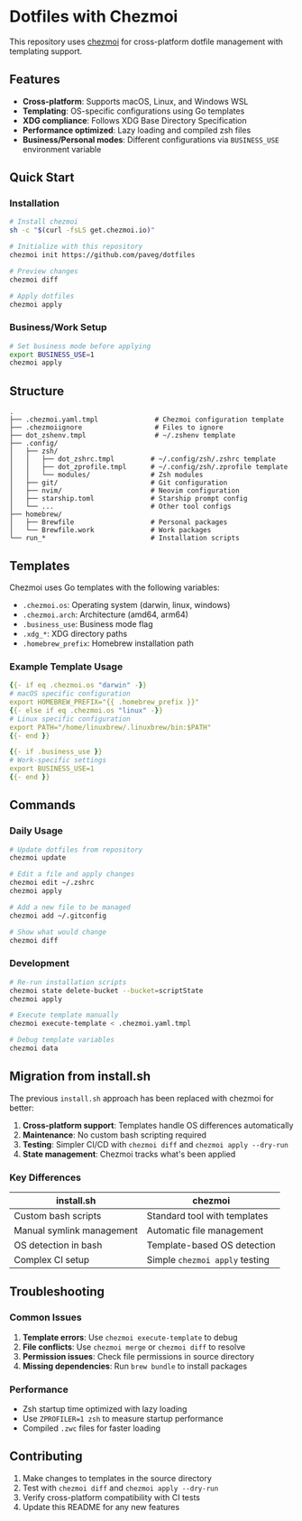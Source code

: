 # Dotfiles with Chezmoi

This repository uses [chezmoi](https://www.chezmoi.io/) for cross-platform dotfile management with templating support.

## Features

- **Cross-platform**: Supports macOS, Linux, and Windows WSL
- **Templating**: OS-specific configurations using Go templates
- **XDG compliance**: Follows XDG Base Directory Specification
- **Performance optimized**: Lazy loading and compiled zsh files
- **Business/Personal modes**: Different configurations via `BUSINESS_USE` environment variable

## Quick Start

### Installation

```bash
# Install chezmoi
sh -c "$(curl -fsLS get.chezmoi.io)"

# Initialize with this repository
chezmoi init https://github.com/paveg/dotfiles

# Preview changes
chezmoi diff

# Apply dotfiles
chezmoi apply
```

### Business/Work Setup

```bash
# Set business mode before applying
export BUSINESS_USE=1
chezmoi apply
```

## Structure

```
.
├── .chezmoi.yaml.tmpl              # Chezmoi configuration template
├── .chezmoiignore                  # Files to ignore
├── dot_zshenv.tmpl                 # ~/.zshenv template
├── .config/
│   ├── zsh/
│   │   ├── dot_zshrc.tmpl         # ~/.config/zsh/.zshrc template
│   │   ├── dot_zprofile.tmpl      # ~/.config/zsh/.zprofile template
│   │   └── modules/               # Zsh modules
│   ├── git/                       # Git configuration
│   ├── nvim/                      # Neovim configuration
│   ├── starship.toml              # Starship prompt config
│   └── ...                        # Other tool configs
├── homebrew/
│   ├── Brewfile                   # Personal packages
│   └── Brewfile.work              # Work packages
└── run_*                          # Installation scripts
```

## Templates

Chezmoi uses Go templates with the following variables:

- `.chezmoi.os`: Operating system (darwin, linux, windows)
- `.chezmoi.arch`: Architecture (amd64, arm64)
- `.business_use`: Business mode flag
- `.xdg_*`: XDG directory paths
- `.homebrew_prefix`: Homebrew installation path

### Example Template Usage

```yaml
{{- if eq .chezmoi.os "darwin" -}}
# macOS specific configuration
export HOMEBREW_PREFIX="{{ .homebrew_prefix }}"
{{- else if eq .chezmoi.os "linux" -}}
# Linux specific configuration
export PATH="/home/linuxbrew/.linuxbrew/bin:$PATH"
{{- end }}

{{- if .business_use }}
# Work-specific settings
export BUSINESS_USE=1
{{- end }}
```

## Commands

### Daily Usage

```bash
# Update dotfiles from repository
chezmoi update

# Edit a file and apply changes
chezmoi edit ~/.zshrc
chezmoi apply

# Add a new file to be managed
chezmoi add ~/.gitconfig

# Show what would change
chezmoi diff
```

### Development

```bash
# Re-run installation scripts
chezmoi state delete-bucket --bucket=scriptState
chezmoi apply

# Execute template manually
chezmoi execute-template < .chezmoi.yaml.tmpl

# Debug template variables
chezmoi data
```

## Migration from install.sh

The previous `install.sh` approach has been replaced with chezmoi for better:

1. **Cross-platform support**: Templates handle OS differences automatically
2. **Maintenance**: No custom bash scripting required
3. **Testing**: Simpler CI/CD with `chezmoi diff` and `chezmoi apply --dry-run`
4. **State management**: Chezmoi tracks what's been applied

### Key Differences

| install.sh | chezmoi |
|------------|---------|
| Custom bash scripts | Standard tool with templates |
| Manual symlink management | Automatic file management |
| OS detection in bash | Template-based OS detection |
| Complex CI setup | Simple `chezmoi apply` testing |

## Troubleshooting

### Common Issues

1. **Template errors**: Use `chezmoi execute-template` to debug
2. **File conflicts**: Use `chezmoi merge` or `chezmoi diff` to resolve
3. **Permission issues**: Check file permissions in source directory
4. **Missing dependencies**: Run `brew bundle` to install packages

### Performance

- Zsh startup time optimized with lazy loading
- Use `ZPROFILER=1 zsh` to measure startup performance
- Compiled `.zwc` files for faster loading

## Contributing

1. Make changes to templates in the source directory
2. Test with `chezmoi diff` and `chezmoi apply --dry-run`
3. Verify cross-platform compatibility with CI tests
4. Update this README for any new features